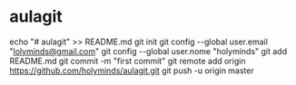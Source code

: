 # aulagit
echo "# aulagit" >> README.md
git init
git config --global user.email "lolyminds@gmail.com"
git config --global user.nome "holyminds"
git add README.md
git commit -m "first commit"
git remote add origin https://github.com/holyminds/aulagit.git
git push -u origin master
